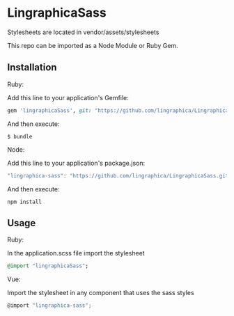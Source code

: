 # LingraphicaSass
Stylesheets are located in vendor/assets/stylesheets

This repo can be imported as a Node Module or Ruby Gem. 

## Installation

Ruby:

Add this line to your application's Gemfile:

```ruby
gem 'lingraphicaSass', git: "https://github.com/lingraphica/LingraphicaSass.git"
```

And then execute:

    $ bundle

Node:

Add this line to your application's package.json: 

```javascript
"lingraphica-sass": "https://github.com/lingraphica/LingraphicaSass.git",
```

And then execute:

    npm install

## Usage

Ruby:

In the application.scss file import the stylesheet

```ruby
@import "lingraphicaSass";
```

Vue:

Import the stylesheet in any component that uses the sass styles

```javascript
@import "lingraphica-sass";
```



